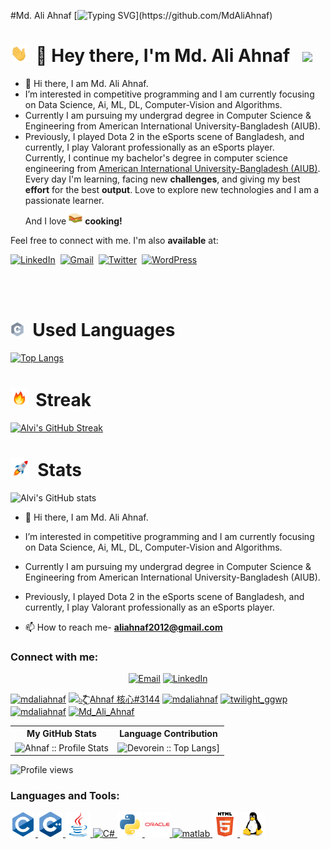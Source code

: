 #Md. Ali Ahnaf
[![Typing SVG](https://readme-typing-svg.herokuapp.com?font=Poppins&color=929292&size=50&center=true&vCenter=true&width=1000&height=150&lines=Welcome+to+my+GitHub+Profile!)](https://github.com/MdAliAhnaf)

# <img src="assets/img/wave.gif"  width="27" height="27"> &nbsp;👋 Hey there, I'm Md. Ali Ahnaf &nbsp; ![](hhttps://gpvc.arturio.dev/?username=MdAliAhnaf&label=PROFILE+VIEWS&color=blueviolet)

- 👋 Hi there, I am Md. Ali Ahnaf.
- I’m interested in competitive programming and I am currently focusing on Data Science, Ai,  ML, DL, Computer-Vision and Algorithms.
- Currently I am pursuing my undergrad degree in Computer Science & Engineering from American International University-Bangladesh (AIUB).
- Previously, I played Dota 2 in the eSports scene of Bangladesh, and currently, I play Valorant professionally as an eSports player.  <br>
Currently, I continue my bachelor's degree in computer science engineering from [American International University-Bangladesh (AIUB)](https://www.aiub.edu/). Every day I'm learning, facing new **challenges**, and giving my best **effort** for the best **output**. Love to explore new technologies and I am a passionate learner.<br>
And I love<img src="assets/img/sandwich.gif" width="30" height="30">**cooking!** <br>

Feel free to connect with me. I'm also **available** at: <br>

[![LinkedIn](https://img.shields.io/badge/linkedin-%230077B5.svg?style=for-the-badge&logo=linkedin&logoColor=white)](https://www.linkedin.com/in/alvihasan/)&nbsp;&nbsp;[![Gmail](https://img.shields.io/badge/Gmail-D14836?style=for-the-badge&logo=gmail&logoColor=white)](mailto:livealvi@gmail.com)&nbsp;&nbsp;[![Twitter](https://img.shields.io/badge/Twitter-%231DA1F2.svg?style=for-the-badge&logo=Twitter&logoColor=white)](https://twitter.com/livealvi1)&nbsp;&nbsp;[![WordPress](https://img.shields.io/badge/WordPress-%23117AC9.svg?style=for-the-badge&logo=WordPress&logoColor=white)](https://alvihasan.com/)

<br>
<br>

# <img src="assets/img/programming-languages.gif"  width="22" height="22"> &nbsp;Used Languages

[![Top Langs](https://github-readme-stats.vercel.app/api/top-langs/?username=livealvi&layout=compact&bg_color=151515&text_color=ffffff&card_width=445&title_color=fff)](https://github.com/anuraghazra/github-readme-stats)

# <img src="assets/img/fireflame.gif"  width="27" height="30"> &nbsp;Streak

[![Alvi's GitHub Streak](https://github-readme-streak-stats.herokuapp.com/?user=livealvi&theme=blood&fire=DD7F1C&background=151515&dates=9f9f9f&border=DD2727)](https://git.io/streak-stats)

# <img src="assets/img/rocket-joypixels.gif" display="block"  width="30" height="30"> &nbsp;Stats

![Alvi's GitHub stats](https://github-readme-stats.vercel.app/api/?username=livealvi&show_icons=true&title_color=fff&icon_color=79ff97&text_color=9f9f9f&bg_color=151515)

- 👋 Hi there, I am Md. Ali Ahnaf.
- I’m interested in competitive programming and I am currently focusing on Data Science, Ai,  ML, DL, Computer-Vision and Algorithms.
- Currently I am pursuing my undergrad degree in Computer Science & Engineering from American International University-Bangladesh (AIUB).
- Previously, I played Dota 2 in the eSports scene of Bangladesh, and currently, I play Valorant professionally as an eSports player. 

- 📫 How to reach me- **aliahnaf2012@gmail.com**


<h3 align="left">Connect with me:</h3>
<p align="center">
<a href="mailto:aliahnaf2012@gmail.com"><img alt="Email" src="https://img.shields.io/badge/Gmail-aliahnaf2012@gmail.com-red?style=flat&logo=gmail"></a>
<a href="https://www.linkedin.com/in/mdaliahnaf"><img alt="LinkedIn" src="https://img.shields.io/badge/LinkedIn-mdaliahnaf-blue?style=flat&logo=linkedin"></a>
</p>
<p align="left">
  <a href="https://www.linkedin.com/in/mdaliahnaf/" target="blank"><img align="center" src="https://raw.githubusercontent.com/rahuldkjain/github-profile-readme-generator/master/src/images/icons/Social/linked-in-alt.svg" alt="mdaliahnaf" height="30" width="40" /></a>
  <a href="https://discord.gg/๖ۣۜζ͜͡ Ahnaf 核心#3144" target="blank"><img align="center" src="https://raw.githubusercontent.com/rahuldkjain/github-profile-readme-generator/master/src/images/icons/Social/discord.svg" alt="๖ۣۜζ͜͡ Ahnaf 核心#3144" height="30" width="40" /></a>
  <a href="https://www.kaggle.com/mdaliahnaf" target="blank"><img align="center" src="https://raw.githubusercontent.com/rahuldkjain/github-profile-readme-generator/master/src/images/icons/Social/kaggle.svg" alt="mdaliahnaf" height="30" width="40" /></a>
  <a href="https://www.instagram.com/twilight_ggwp/" target="blank"><img align="center" src="https://raw.githubusercontent.com/rahuldkjain/github-profile-readme-generator/master/src/images/icons/Social/instagram.svg" alt="twilight_ggwp" height="30" width="40" /></a>
 <!---<a href="https://www.codechef.com/users/mdaliahnaf" target="blank"><img align="center" src="https://cdn.jsdelivr.net/npm/simple-icons@3.1.0/icons/codechef.svg" alt="shadril238" height="30" width="40" /></a>
  <a href="https://www.hackerrank.com/mdaliahnaf" target="blank"><img align="center" src="https://raw.githubusercontent.com/rahuldkjain/github-profile-readme-generator/master/src/images/icons/Social/hackerrank.svg" alt="mdaliahnaf" height="30" width="40" /></a>--->
  <a href="https://codeforces.com/profile/Md._.Ali._.Ahnaf" target="blank"><img align="center" src="https://cdn.jsdelivr.net/npm/simple-icons@3.0.1/icons/codeforces.svg" alt="mdaliahnaf" height="30" width="40" /></a>
  <a href="https://leetcode.com/Md_Ali_Ahnaf/" target="blank"><img align="center" src="https://raw.githubusercontent.com/rahuldkjain/github-profile-readme-generator/master/src/images/icons/Social/leet-code.svg" alt="Md_Ali_Ahnaf" height="30" width="40" /></a>
  <!---<a href="https://www.topcoder.com/members/mdaliahnaf" target="blank"><img align="center" src="https://cdn.jsdelivr.net/npm/simple-icons@3.0.1/icons/topcoder.svg" alt="mdaliahnaf" height="30" width="40" /></a>
   <a href="https://stackoverflow.com/users/13245186/mdaliahnaf" target="blank"><img align="center" src="https://raw.githubusercontent.com/rahuldkjain/github-profile-readme-generator/master/src/images/icons/Social/stack-overflow.svg" alt="mdaliahnaf" height="30" width="40" /></a>--->

</p>

  

<p align="center">
   <table>
      <tr>
       <th>My GitHub Stats</th>
       <th>Language Contribution</th>
     </tr>
      <tr>
       <td><img alt="Ahnaf :: Profile Stats" src="https://github-readme-stats.vercel.app/api?username=MdAliAhnaf&show_icons=true&theme=tokyonight" alt="MdAliAhnaf" /> </td>
       <td><img align="left" <img alt="Devorein :: Top Langs]" src="https://github-readme-stats.vercel.app/api/top-langs/?username=mdaliahnaf&layout=compact&show_icons=true&theme=tokyonight" alt="MdAliAhnaf"> </td>
     </tr>
   </table>
</p>

![Profile views](https://gpvc.arturio.dev/MdAliAhnaf)

<h3 align="left">Languages and Tools:</h3>
<p align="left"> 
<a href="https://www.cprogramming.com/" target="_blank"> <img src="https://raw.githubusercontent.com/devicons/devicon/master/icons/c/c-original.svg" alt="c" width="40" height="40"/> </a>
  <a href="https://www.w3schools.com/cpp/" target="_blank"> <img src="https://raw.githubusercontent.com/devicons/devicon/master/icons/cplusplus/cplusplus-original.svg" alt="cplusplus" width="40" height="40"/> </a> 
  <a href="https://www.java.com" target="_blank"> <img src="https://raw.githubusercontent.com/devicons/devicon/master/icons/java/java-original.svg" alt="java" width="40" height="40"/> </a> 
<a href="https://dotnet.microsoft.com/learn/csharp" target="_blank"> <img src="https://camo.githubusercontent.com/8d56e87edf99e89bfc457cd62462e0b7aae19e6b197b1df5c542d474d8d76f81/68747470733a2f2f646576656c6f7065722e6665646f726170726f6a6563742e6f72672f7374617469632f6c6f676f2f6373686172702e706e67" alt="C#" width="40" height="40"/> </a> 
    <a href="https://www.python.org" target="_blank"> <img src="https://raw.githubusercontent.com/devicons/devicon/master/icons/python/python-original.svg" alt="python" width="40" height="40"/> </a> 
     <a href="https://www.oracle.com/" target="_blank"> <img src="https://raw.githubusercontent.com/devicons/devicon/master/icons/oracle/oracle-original.svg" alt="oracle" width="40" height="40"/> </a> 
   <a href="https://www.mathworks.com/" target="_blank"> <img src="https://upload.wikimedia.org/wikipedia/commons/2/21/Matlab_Logo.png" alt="matlab" width="40" height="40"/> </a> 
    <a href="https://www.w3.org/html/" target="_blank"> <img src="https://raw.githubusercontent.com/devicons/devicon/master/icons/html5/html5-original-wordmark.svg" alt="html5" width="40" height="40"/> </a> 
 <!--- <a href="https://www.w3schools.com/css/" target="_blank"> <img src="https://raw.githubusercontent.com/devicons/devicon/master/icons/css3/css3-original-wordmark.svg" alt="css3" width="40" height="40"/> </a> 
  <a href="https://getbootstrap.com" target="_blank"> <img src="https://raw.githubusercontent.com/devicons/devicon/master/icons/bootstrap/bootstrap-plain-wordmark.svg" alt="bootstrap" width="40" height="40"/> </a>--->
  <a href="https://www.linux.org/" target="_blank"> <img src="https://raw.githubusercontent.com/devicons/devicon/master/icons/linux/linux-original.svg" alt="linux" width="40" height="40"/> </a> 

</p>